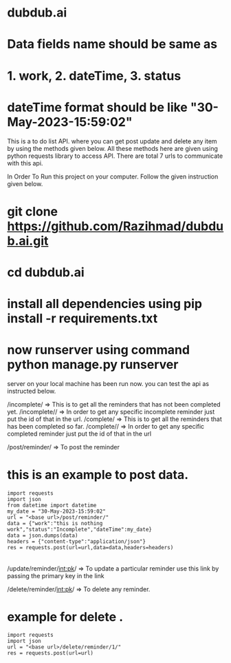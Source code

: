 # dubdub.ai
# Data fields name should be same as
# 1. work, 2. dateTime, 3. status
# dateTime format should be like "30-May-2023-15:59:02" 


This is a to do list API. where you can get post update and delete any item by using the methods given below.
All these methods here are given using python requests library to access API.
There are total 7 urls to communicate with this api.


In Order To Run this project on your computer. Follow the given instruction given below.
# git clone https://github.com/Razihmad/dubdub.ai.git
# cd dubdub.ai
# install all dependencies using pip install -r requirements.txt
# now runserver using command python manage.py runserver
server on your local machine has been run now.
you can test the api as instructed below.


/incomplete/ => This is to get all the reminders that has not been completed yet.
/incomplete/<id>/ => In order to get any specific incomplete reminder just put the id of that in the url.
/complete/ =>    This is to get all the reminders that has  been completed so far.
/complete/<id>/ => In order to get any specific completed reminder just put the id of that in the url



/post/reminder/ => To post the reminder
# this is an example to post data.
    import requests
    import json
    from datetime import datetime
    my_date = "30-May-2023-15:59:02" 
    url = "<base url>/post/reminder/"
    data = {"work":"this is nothing work","status":"Incomplete","dateTime":my_date}
    data = json.dumps(data)
    headers = {"content-type":"application/json"}
    res = requests.post(url=url,data=data,headers=headers)
###### 

/update/reminder/<int:pk>/ => To update a particular reminder use this link by passing the primary key in the link


/delete/reminder/<int:pk>/ => To delete any reminder.

# example for delete .
    import requests
    import json
    url = "<base url>/delete/reminder/1/"
    res = requests.post(url=url)
######
